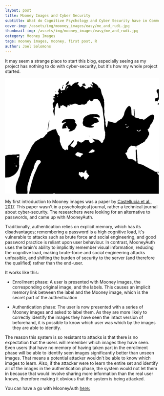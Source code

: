 ```yaml
---
layout: post
title: Mooney Images and Cyber Security
subtitle: What do Cognitive Psychology and Cyber Security have in Common?
cover-img: /assets/img/mooney_images/easy/me_and_rudi.jpg
thumbnail-img: /assets/img/mooney_images/easy/me_and_rudi.jpg
category: Mooney Images
tags: mooney images, mooney, first post, R
author: Joel Solomons
---
```


It may seem a strange place to start this blog, especially seeing as my project has nothing to do with cyber-security, but it's how my whole project started.

![Me and my Cat as a Mooney Image](/assets/img/mooney_images/easy/me_and_rudi.jpg)

My first introduction to Mooney images was a paper by [Castellucia et al., 2017](https://inria.hal.science/hal-01109765). This paper wasn't in a psychological journal, rather a technical journal about cyber-security. The researchers were looking for an alternative to passwords, and came up with MooneyAuth.

Traditionally, authentication relies on explicit memory, which has its disadvantages; remembering a password is a high cognitive load, it's vulnerable to attacks such as brute force and social engineering, and good password practice is reliant upon user behaviour. In contrast, MooneyAuth uses the brain's ability to implicitly remember visual information, reducing the cognitive load, making brute-force and social engineering attacks unfeasible, and shifting the burden of security to the server (and therefore the qualified) rather than the end-user.

It works like this:

-   Enrollment phase: A user is presented with Mooney images, the corresponding original image, and the labels. This causes an implicit memory link between the label and the Mooney image, which is the secret part of the authentication

-   Authentication phase: The user is now presented with a series of Mooney images and asked to label them. As they are more likely to correctly identify the images they have seen the intact version of beforehand, it is possible to know which user was which by the images they are able to identify.

The reason this system is so resistant to attacks is that there is no expectation that the users will remember which images they have seen. Even users that have no memory of having taken part in the enrollment phase will be able to identify seen images significantly better than unseen images. That means a potential attacker wouldn't be able to know which images to learn. Also, if the attacker were to learn the entire set and identify all of the images in the authentication phase, the system would not let them in because that would involve sharing more information than the real user knows, therefore making it obvious that the system is being attacked.

You can have a go with MooneyAuth [here:](https://mooneyauth.org/static/index.php)
